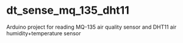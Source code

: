 # dt_sense_mq_135_dht11
Arduino project for reading MQ-135 air quality sensor and DHT11 air humidity+temperature sensor
